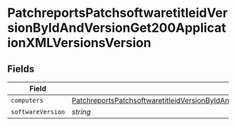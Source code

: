 # PatchreportsPatchsoftwaretitleidVersionByIdAndVersionGet200ApplicationXMLVersionsVersion


## Fields

| Field                                                                                                                                                                                                                               | Type                                                                                                                                                                                                                                | Required                                                                                                                                                                                                                            | Description                                                                                                                                                                                                                         | Example                                                                                                                                                                                                                             |
| ----------------------------------------------------------------------------------------------------------------------------------------------------------------------------------------------------------------------------------- | ----------------------------------------------------------------------------------------------------------------------------------------------------------------------------------------------------------------------------------- | ----------------------------------------------------------------------------------------------------------------------------------------------------------------------------------------------------------------------------------- | ----------------------------------------------------------------------------------------------------------------------------------------------------------------------------------------------------------------------------------- | ----------------------------------------------------------------------------------------------------------------------------------------------------------------------------------------------------------------------------------- |
| `computers`                                                                                                                                                                                                                         | [PatchreportsPatchsoftwaretitleidVersionByIdAndVersionGet200ApplicationXMLVersionsVersionComputers](../../models/operations/patchreportspatchsoftwaretitleidversionbyidandversionget200applicationxmlversionsversioncomputers.md)[] | :heavy_minus_sign:                                                                                                                                                                                                                  | N/A                                                                                                                                                                                                                                 |                                                                                                                                                                                                                                     |
| `softwareVersion`                                                                                                                                                                                                                   | *string*                                                                                                                                                                                                                            | :heavy_minus_sign:                                                                                                                                                                                                                  | N/A                                                                                                                                                                                                                                 | 65.0.3325.181                                                                                                                                                                                                                       |